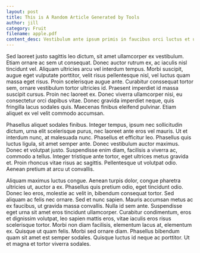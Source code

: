 ```yaml
---
layout: post
title: This is A Random Article Generated by Tools
author: jill
category: Fruit
filename: apple.pdf
content_desc: Vestibulum ante ipsum primis in faucibus orci luctus et ultrices posuere cubilia curae; Sed eget pulvinar sapien, eget mollis ligula. Vestibulum molestie nec sem eu interdum. Sed sit amet nulla et sem molestie pretium et eu nisl. 
---
```

Sed laoreet justo sagittis leo dictum, sit amet ullamcorper ex vestibulum. Etiam ornare ac sem ut consequat. Donec auctor rutrum ex, ac iaculis nisl tincidunt vel. Aliquam ultricies arcu vel interdum tempus. Morbi suscipit, augue eget vulputate porttitor, velit risus pellentesque nisl, vel luctus quam massa eget risus. Proin scelerisque augue ante. Curabitur conssequat tortor sem, ornare vestibulum tortor ultricies id. Praesent imperdiet id massa suscipit cursus. Proin nec laoreet ex. Donec viverra ullamcorper nisi, eu consectetur orci dapibus vitae. Donec gravida imperdiet neque, quis fringilla lacus sodales quis. Maecenas finibus eleifend pulvinar. Etiam aliquet ex vel velit commodo accumsan.

Phasellus aliquet sodales finibus. Integer tempus, ipsum nec sollicitudin dictum, urna elit scelerisque purus, nec laoreet ante eros vel mauris. Ut et interdum nunc, at malesuada nunc. Phasellus et efficitur leo. Phasellus quis luctus ligula, sit amet semper ante. Donec vestibulum auctor maximus. Donec et volutpat justo. Suspendisse enim diam, facilisis a viverra ac, commodo a tellus. Integer tristique ante tortor, eget ultrices metus gravida et. Proin rhoncus vitae risus ac sagittis. Pellentesque ut volutpat odio. Aenean pretium at arcu ut convallis.

Aliquam maximus luctus congue. Aenean turpis dolor, congue pharetra ultricies ut, auctor a ex. Phasellus quis pretium odio, eget tincidunt odio. Donec leo eros, molestie ac velit in, bibendum consequat tortor. Sed aliquam ac felis nec ornare. Sed et nunc sapien. Mauris accumsan metus ac ex faucibus, ut gravida massa convallis. Nulla id sem ante. Suspendisse eget urna sit amet eros tincidunt ullamcorper. Curabitur condimentum, eros et dignissim volutpat, leo sapien mattis eros, vitae iaculis eros risus scelerisque tortor. Morbi non diam facilisis, elementum lacus at, elementum ex. Quisque ut quam felis. Morbi sed ornare diam. Phasellus bibendum quam sit amet est semper sodales. Quisque luctus id neque ac porttitor. Ut et magna et tortor viverra sodales.